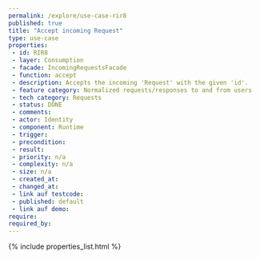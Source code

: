 ```yaml
---
permalink: /explore/use-case-rir8
published: true
title: "Accept incoming Request"
type: use-case
properties:
 - id: RIR8
 - layer: Consumption
 - facade: IncomingRequestsFacade
 - function: accept
 - description: Accepts the incoming 'Request' with the given 'id'.
 - feature category: Normalized requests/responses to and from users
 - tech category: Requests
 - status: DONE
 - comments: 
 - actor: Identity
 - component: Runtime
 - trigger: 
 - precondition: 
 - result: 
 - priority: n/a
 - complexity: n/a
 - size: n/a
 - created_at: 
 - changed_at: 
 - link auf testcode: 
 - published: default
 - link auf demo: 
require:
required_by:
---
```

{% include properties_list.html %}
